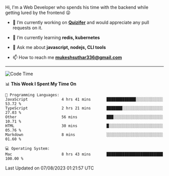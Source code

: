 Hi, I'm a Web Developer who spends his time with the backend while getting lured by the frontend 😜

- 🔭 I’m currently working on **[Quizifer](https://github.com/SutharMukesh/Quizifer/)** and would appreciate any pull requests on it.

- 🌱 I’m currently learning **redis, kubernetes**

- 💬 Ask me about **javascript, nodejs, CLI tools**

- 📫 How to reach me **mukeshsuthar336@gmail.com**

---
<!--START_SECTION:waka-->
![Code Time](http://img.shields.io/badge/Code%20Time-2%2C402%20hrs%2048%20mins-blue)

📊 **This Week I Spent My Time On** 

```text
💬 Programming Languages: 
JavaScript               4 hrs 41 mins       █████████████░░░░░░░░░░░░   53.72 % 
TypeScript               2 hrs 21 mins       ███████░░░░░░░░░░░░░░░░░░   27.03 % 
Other                    56 mins             ███░░░░░░░░░░░░░░░░░░░░░░   10.71 % 
HTML                     30 mins             █░░░░░░░░░░░░░░░░░░░░░░░░   05.76 % 
Markdown                 8 mins              ░░░░░░░░░░░░░░░░░░░░░░░░░   01.60 % 

💻 Operating System: 
Mac                      8 hrs 43 mins       █████████████████████████   100.00 % 
```


 Last Updated on 07/08/2023 01:21:57 UTC
<!--END_SECTION:waka-->
